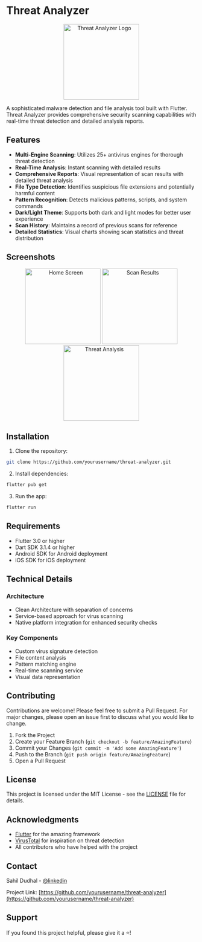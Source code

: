 # Threat Analyzer

<p align="center">
  <img src="screenshots/logo.png" alt="Threat Analyzer Logo" width="200"/>
</p>

A sophisticated malware detection and file analysis tool built with Flutter. Threat Analyzer provides comprehensive security scanning capabilities with real-time threat detection and detailed analysis reports.

## Features

- **Multi-Engine Scanning**: Utilizes 25+ antivirus engines for thorough threat detection
- **Real-Time Analysis**: Instant scanning with detailed results
- **Comprehensive Reports**: Visual representation of scan results with detailed threat analysis
- **File Type Detection**: Identifies suspicious file extensions and potentially harmful content
- **Pattern Recognition**: Detects malicious patterns, scripts, and system commands
- **Dark/Light Theme**: Supports both dark and light modes for better user experience
- **Scan History**: Maintains a record of previous scans for reference
- **Detailed Statistics**: Visual charts showing scan statistics and threat distribution

## Screenshots

<p align="center">
  <img src="screenshots/home.png" width="200" alt="Home Screen"/>
  <img src="screenshots/scan.png" width="200" alt="Scan Results"/>
  <img src="screenshots/analysis.png" width="200" alt="Threat Analysis"/>
</p>

## Installation

1. Clone the repository:
```bash
git clone https://github.com/yourusername/threat-analyzer.git
```

2. Install dependencies:
```bash
flutter pub get
```

3. Run the app:
```bash
flutter run
```

## Requirements

- Flutter 3.0 or higher
- Dart SDK 3.1.4 or higher
- Android SDK for Android deployment
- iOS SDK for iOS deployment

## Technical Details

### Architecture
- Clean Architecture with separation of concerns
- Service-based approach for virus scanning
- Native platform integration for enhanced security checks

### Key Components
- Custom virus signature detection
- File content analysis
- Pattern matching engine
- Real-time scanning service
- Visual data representation

## Contributing

Contributions are welcome! Please feel free to submit a Pull Request. For major changes, please open an issue first to discuss what you would like to change.

1. Fork the Project
2. Create your Feature Branch (`git checkout -b feature/AmazingFeature`)
3. Commit your Changes (`git commit -m 'Add some AmazingFeature'`)
4. Push to the Branch (`git push origin feature/AmazingFeature`)
5. Open a Pull Request

## License

This project is licensed under the MIT License - see the [LICENSE](LICENSE) file for details.

## Acknowledgments

- [Flutter](https://flutter.dev/) for the amazing framework
- [VirusTotal](https://www.virustotal.com/) for inspiration on threat detection
- All contributors who have helped with the project

## Contact

Sahil Dudhal - [@linkedin](https://linkedin.com/in/sahil-dudhal-1b11b925a)

Project Link: [https://github.com/yourusername/threat-analyzer](https://github.com/yourusername/threat-analyzer)

## Support

If you found this project helpful, please give it a ⭐️!